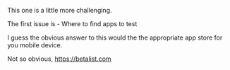 This one is a little more challenging.

The first issue is - Where to find apps to test

I guess the obvious answer to this would the the appropriate app store for you mobile device.

Not so obvious, https://betalist.com